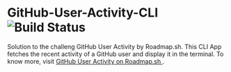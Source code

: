 # GitHub-User-Activity-CLI ![Build Status](https://img.shields.io/badge/build-finished-green)
Solution to the challeng GitHub User Activity by Roadmap.sh. This CLI App fetches the recent activity of a GitHub user and display it in the terminal. 
To know more, visit <a href="https://roadmap.sh/projects/github-user-activity"> GitHub User Activity on Roadmap.sh </a>.
